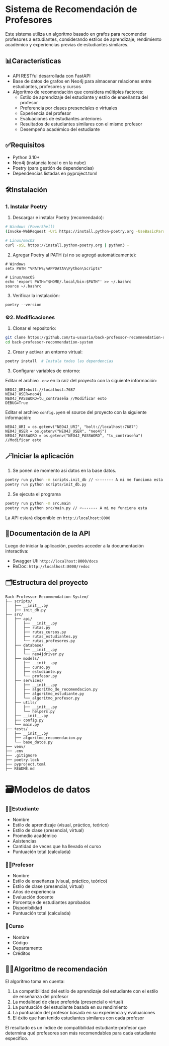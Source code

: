 # Sistema de Recomendación de Profesores

Este sistema utiliza un algoritmo basado en grafos para recomendar profesores a estudiantes, considerando estilos de aprendizaje, rendimiento académico y experiencias previas de estudiantes similares.

## 📊Características

- API RESTful desarrollada con FastAPI
- Base de datos de grafos en Neo4j para almacenar relaciones entre estudiantes, profesores y cursos
- Algoritmo de recomendación que considera múltiples factores:
  - Estilo de aprendizaje del estudiante y estilo de enseñanza del profesor
  - Preferencia por clases presenciales o virtuales
  - Experiencia del profesor
  - Evaluaciones de estudiantes anteriores
  - Resultados de estudiantes similares con el mismo profesor
  - Desempeño académico del estudiante

## ✅Requisitos

- Python 3.10+
- Neo4j (instancia local o en la nube)
- Poetry (para gestión de dependencias)
- Dependencias listadas en pyproject.toml

## 🛠️Instalación

### 1. Instalar Poetry

1. Descargar e instalar Poetry (recomendado):
```bash
# Windows (PowerShell)
(Invoke-WebRequest -Uri https://install.python-poetry.org -UseBasicParsing).Content | python -

# Linux/macOS
curl -sSL https://install.python-poetry.org | python3 -
```

2. Agregar Poetry al PATH (si no se agregó automáticamente):
```
# Windows
setx PATH "%PATH%;%APPDATA%\Python\Scripts"

# Linux/macOS
echo 'export PATH="$HOME/.local/bin:$PATH"' >> ~/.bashrc
source ~/.bashrc
```

3. Verificar la instalación:
```
poetry --version
```

### ⚙️2. Modificaciones

1. Clonar el repositorio:
```bash
git clone https://github.com/tu-usuario/back-professor-recommendation-system.git
cd back-professor-recommendation-system
```

2. Crear y activar un entorno virtual:
```bash
poetry install  # Instala todas las dependencias
```

3. Configurar variables de entorno:

Editar el archivo `.env` en la raíz del proyecto con la siguiente información:
   ```
   NEO4J_URI=bolt://localhost:7687
   NEO4J_USER=neo4j
   NEO4J_PASSWORD=tu_contraseña //Modificar esto
   DEBUG=True
   ```

Editar el archivo `config.py`en el source del proyecto con la siguiente información:
   ```
  NEO4J_URI = os.getenv("NEO4J_URI", "bolt://localhost:7687")
  NEO4J_USER = os.getenv("NEO4J_USER", "neo4j")
  NEO4J_PASSWORD = os.getenv("NEO4J_PASSWORD", "tu_contraseña") //Modificar esto
  ```

## 🪄Iniciar la aplicación

1. Se ponen de momento asi datos en la base datos.
```bash
poetry run python -m scripts.init_db // <------- A mi me funciona esta
poetry run python scripts/init_db.py
```

2. Se ejecuta el programa
```bash
poetry run python -m src.main
poetry run python src/main.py // <------- A mi me funciona esta
```

La API estará disponible en `http://localhost:8000`

## 📄Documentación de la API

Luego de iniciar la aplicación, puedes acceder a la documentación interactiva:

- Swagger UI: `http://localhost:8000/docs`
- ReDoc: `http://localhost:8000/redoc`

## 🗂️Estructura del proyecto

```
Back-Professor-Recommendation-System/
├── scripts/
│   ├── __init__.py
│   ├── init_db.py
├── src/
│   ├── api/
│   │   ├── __init__.py
│   │   ├── rutas.py
│   │   ├── rutas_cursos.py
│   │   ├── rutas_estudiantes.py
│   │   └── rutas_profesores.py
│   ├── database/
│   │   ├── __init__.py
│   │   └── neo4jdriver.py
│   ├── models/
│   │   ├── __init__.py
│   │   ├── curso.py
│   │   ├── estudiante.py
│   │   └── profesor.py
│   ├── services/
│   │   ├── __init__.py
│   │   ├── algoritmo_de_recomendacion.py
│   │   ├── algoritmo_estudiante.py
│   │   └── algoritmo_profesor.py
│   ├── utils/
│   │   ├── __init__.py
│   │   └── helpers.py
│   ├── __init__.py
│   ├── config.py
│   └── main.py
├── tests/
│   ├── __init__.py
│   ├── algoritmo_recomendacion.py
│   └── base_datos.py
├── venv/
├── .env
├── .gitignore
├── poetry.lock
├── pyproject.toml
├── README.md
```

# 🗃️Modelos de datos

### 🧑‍🎓Estudiante
- Nombre
- Estilo de aprendizaje (visual, práctico, teórico)
- Estilo de clase (presencial, virtual)
- Promedio académico
- Asistencias
- Cantidad de veces que ha llevado el curso
- Puntuación total (calculada)

### 🧑‍🏫Profesor
- Nombre
- Estilo de enseñanza (visual, práctico, teórico)
- Estilo de clase (presencial, virtual)
- Años de experiencia
- Evaluación docente
- Porcentaje de estudiantes aprobados
- Disponibilidad
- Puntuación total (calculada)

### 📒Curso
- Nombre
- Código
- Departamento
- Créditos

## 🧠🔁Algoritmo de recomendación

El algoritmo toma en cuenta:
1. La compatibilidad del estilo de aprendizaje del estudiante con el estilo de enseñanza del profesor
2. La modalidad de clase preferida (presencial o virtual)
3. La puntuación del estudiante basada en su rendimiento
4. La puntuación del profesor basada en su experiencia y evaluaciones
5. El éxito que han tenido estudiantes similares con cada profesor

El resultado es un índice de compatibilidad estudiante-profesor que determina qué profesores son más recomendables para cada estudiante específico.
